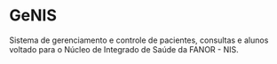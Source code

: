 GeNIS
=====

Sistema de gerenciamento e controle de pacientes, consultas e alunos voltado para o Núcleo de Integrado de Saúde da FANOR - NIS.
